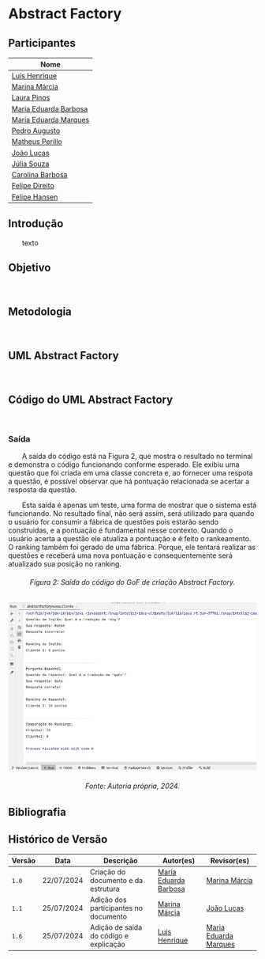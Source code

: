 # Abstract Factory

## Participantes

| Nome                                                        |
| ----------------------------------------------------------- |
| [Luis Henrique](https://github.com/luishenrrique)           |
| [Marina Márcia](https://github.com/The-Boss-Nina)           |
| [Laura Pinos](https://github.com/laurapinos)                |
| [Maria Eduarda Barbosa](https://github.com/Madu01)          |
| [Maria Eduarda Marques](https://github.com/EduardaSMarques) |
| [Pedro Augusto](https://github.com/PedroSiq)                |
| [Matheus Perillo](https://github.com/MatheusPerillo)        |
| [João Lucas](https://github.com/Jlmsousa)                   |
| [Júlia Souza](https://github.com/JuliaSSouza)               |
| [Carolina Barbosa](https://github.com/CarolinaBarb)         |
| [Felipe Direito](https://github.com/FelipeDireito)          |
| [Felipe Hansen](https://github.com/FHansen98)               |



## **Introdução**

<p align="justify">
&emsp;&emsp;texto
</p>

## **Objetivo**

<p align="justify">
&emsp;&emsp;
</p>

## **Metodologia**

<p align="justify">
&emsp;&emsp;
</p>

## **UML Abstract Factory**

<p align="justify">
&emsp;&emsp;
</p>

## **Código do UML Abstract Factory**

<p align="justify">
&emsp;&emsp;
</p>

### Saída

&emsp;&emsp;A saída do código está na Figura 2, que mostra o resultado no terminal e demonstra o código funcionando conforme esperado. Ele exibiu uma questão que foi criada em uma classe concreta e, ao fornecer uma respota a questão, é possível observar que há pontuação relacionada se acertar a resposta da questão.

&emsp;&emsp;Esta saída é apenas um teste, uma forma de mostrar que o sistema está funcionando. No resultado final, não será assim, será utilizado para quando o usuário for consumir a fábrica de questões pois estarão sendo construidas, e a pontuação é fundamental nesse contexto. Quando o usuário acerta a questão ele atualiza a pontuação e é feito o rankeamento. O ranking também foi gerado de uma fábrica. Porque, ele tentará realizar as questões e receberá uma nova pontuação e consequentemente será atualizado sua posição no ranking.
 
</p>

<h6 align="center">Figura 2: Saída do código do GoF de criação Abstract Factory.</h6>
<div align="center">

![saidaComposite](img/saida-criacional.jpeg)

</div>
<h6 align="center">Fonte: Autoria própria, 2024</a>.


## **Bibliografia**

> 

## **Histórico de Versão**

| Versão | Data       | Descrição            | Autor(es)                                           | Revisor(es) |
| ------ | ---------- | -------------------- | --------------------------------------------------- | ----------- |
| `1.0`  | 22/07/2024 | Criação do documento e da estrutura | [Maria Eduarda Barbosa](https://github.com/Madu01) |    [Marina Márcia](https://github.com/The-Boss-Nina)       |
| `1.1`  | 25/07/2024 | Adição dos participantes no documento | [Marina Márcia](https://github.com/The-Boss-Nina) |  [João Lucas](https://github.com/Jlmsousa)     |
| `1.6`  | 25/07/2024 | Adição de saída do código e explicação | [Luis Henrique](https://github.com/luishenrrique) |  [Maria Eduarda Marques](https://github.com/EduardaSMarques)  |